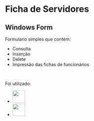 <h1>Ficha de Servidores</h1>
<h2>Windows Form</h2>
<p>Formulario simples que contém:</p>
<ul>
  <li>Consulta</li>
  <li>Inserção</li>
  <li>Delete</li>
  <li>Impressão das fichas de funcionários</li>
</ul>
<br/>
<p>Foi utilizado: </p>
<ul>
  <li><img src="https://cdn.jsdelivr.net/gh/devicons/devicon/icons/csharp/csharp-plain.svg" width="40" height="40"/></li>
  <li><img src="https://cdn.jsdelivr.net/gh/devicons/devicon/icons/mysql/mysql-plain-wordmark.svg" width="40" height="40"/></li>
</ul>
          
          
 
